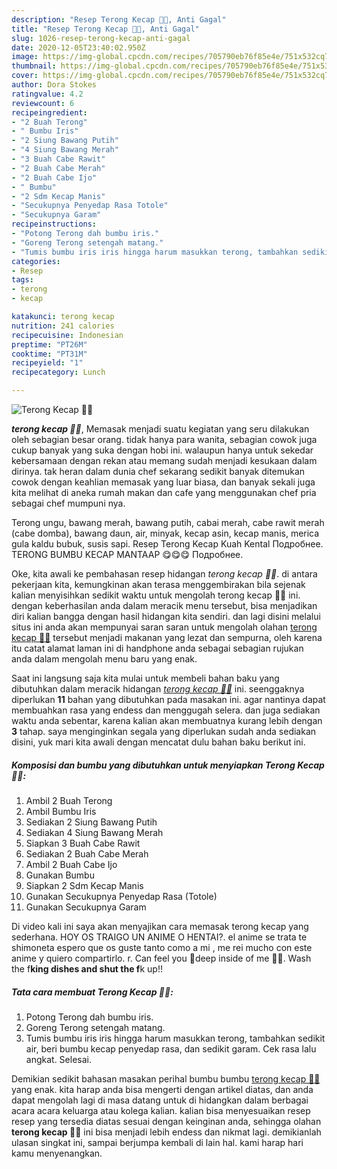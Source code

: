 ```yaml
---
description: "Resep Terong Kecap 🍆🍆, Anti Gagal"
title: "Resep Terong Kecap 🍆🍆, Anti Gagal"
slug: 1026-resep-terong-kecap-anti-gagal
date: 2020-12-05T23:40:02.950Z
image: https://img-global.cpcdn.com/recipes/705790eb76f85e4e/751x532cq70/terong-kecap-🍆🍆-foto-resep-utama.jpg
thumbnail: https://img-global.cpcdn.com/recipes/705790eb76f85e4e/751x532cq70/terong-kecap-🍆🍆-foto-resep-utama.jpg
cover: https://img-global.cpcdn.com/recipes/705790eb76f85e4e/751x532cq70/terong-kecap-🍆🍆-foto-resep-utama.jpg
author: Dora Stokes
ratingvalue: 4.2
reviewcount: 6
recipeingredient:
- "2 Buah Terong"
- " Bumbu Iris"
- "2 Siung Bawang Putih"
- "4 Siung Bawang Merah"
- "3 Buah Cabe Rawit"
- "2 Buah Cabe Merah"
- "2 Buah Cabe Ijo"
- " Bumbu"
- "2 Sdm Kecap Manis"
- "Secukupnya Penyedap Rasa Totole"
- "Secukupnya Garam"
recipeinstructions:
- "Potong Terong dah bumbu iris."
- "Goreng Terong setengah matang."
- "Tumis bumbu iris iris hingga harum masukkan terong, tambahkan sedikit air, beri bumbu kecap penyedap rasa, dan sedikit garam. Cek rasa lalu angkat. Selesai."
categories:
- Resep
tags:
- terong
- kecap

katakunci: terong kecap 
nutrition: 241 calories
recipecuisine: Indonesian
preptime: "PT26M"
cooktime: "PT31M"
recipeyield: "1"
recipecategory: Lunch

---
```



![Terong Kecap 🍆🍆](https://img-global.cpcdn.com/recipes/705790eb76f85e4e/751x532cq70/terong-kecap-🍆🍆-foto-resep-utama.jpg)

<b><i>terong kecap 🍆🍆</i></b>, Memasak menjadi suatu kegiatan yang seru dilakukan oleh sebagian besar orang. tidak hanya para wanita, sebagian cowok juga cukup banyak yang suka dengan hobi ini. walaupun hanya untuk sekedar kebersamaan dengan rekan atau memang sudah menjadi kesukaan dalam dirinya. tak heran dalam dunia chef sekarang sedikit banyak ditemukan cowok dengan keahlian memasak yang luar biasa, dan banyak sekali juga kita melihat di aneka rumah makan dan cafe yang menggunakan chef pria sebagai chef mumpuni nya.

Terong ungu, bawang merah, bawang putih, cabai merah, cabe rawit merah (cabe domba), bawang daun, air, minyak, kecap asin, kecap manis, merica gula kaldu bubuk, susis sapi. Resep Terong Kecap Kuah Kental Подробнее. TERONG BUMBU KECAP MANTAAP 😋😋😋 Подробнее.

Oke, kita awali ke pembahasan resep hidangan <i>terong kecap 🍆🍆</i>. di antara pekerjaan kita, kemungkinan akan terasa menggembirakan bila sejenak kalian menyisihkan sedikit waktu untuk mengolah terong kecap 🍆🍆 ini. dengan keberhasilan anda dalam meracik menu tersebut, bisa menjadikan diri kalian bangga dengan hasil hidangan kita sendiri. dan lagi disini melalui situs ini anda akan mempunyai saran saran untuk mengolah olahan <u>terong kecap 🍆🍆</u> tersebut menjadi makanan yang lezat dan sempurna, oleh karena itu catat alamat laman ini di handphone anda sebagai sebagian rujukan anda dalam mengolah menu baru yang enak.


Saat ini langsung saja kita mulai untuk membeli bahan baku yang dibutuhkan dalam meracik hidangan <u><i>terong kecap 🍆🍆</i></u> ini. seenggaknya diperlukan <b>11</b> bahan yang dibutuhkan pada masakan ini. agar nantinya dapat membuahkan rasa yang endess dan menggugah selera. dan juga sediakan waktu anda sebentar, karena kalian akan membuatnya kurang lebih dengan <b>3</b> tahap. saya menginginkan segala yang diperlukan sudah anda sediakan disini, yuk mari kita awali dengan mencatat dulu bahan baku berikut ini.

<!--inarticleads1-->

##### Komposisi dan bumbu yang dibutuhkan untuk menyiapkan Terong Kecap 🍆🍆:

1. Ambil 2 Buah Terong
1. Ambil  Bumbu Iris
1. Sediakan 2 Siung Bawang Putih
1. Sediakan 4 Siung Bawang Merah
1. Siapkan 3 Buah Cabe Rawit
1. Sediakan 2 Buah Cabe Merah
1. Ambil 2 Buah Cabe Ijo
1. Gunakan  Bumbu
1. Siapkan 2 Sdm Kecap Manis
1. Gunakan Secukupnya Penyedap Rasa (Totole)
1. Gunakan Secukupnya Garam


Di video kali ini saya akan menyajikan cara memasak terong kecap yang sederhana. HOY OS TRAIGO UN ANIME O HENTAI?. el anime se trata te shimoneta espero que os guste tanto como a mi , me rei mucho con este anime y quiero compartirlo. r. Can feel you 🥰deep inside of me 🍆🍑. Wash the f**king dishes and shut the f**k up!! 

<!--inarticleads2-->

##### Tata cara membuat Terong Kecap 🍆🍆:

1. Potong Terong dah bumbu iris.
1. Goreng Terong setengah matang.
1. Tumis bumbu iris iris hingga harum masukkan terong, tambahkan sedikit air, beri bumbu kecap penyedap rasa, dan sedikit garam. Cek rasa lalu angkat. Selesai.




Demikian sedikit bahasan masakan perihal bumbu bumbu <u>terong kecap 🍆🍆</u> yang enak. kita harap anda bisa mengerti dengan artikel diatas, dan anda dapat mengolah lagi di masa datang untuk di hidangkan dalam berbagai acara acara keluarga atau kolega kalian. kalian bisa menyesuaikan resep resep yang tersedia diatas sesuai dengan keinginan anda, sehingga olahan <b>terong kecap 🍆🍆</b> ini bisa menjadi lebih endess dan nikmat lagi. demikianlah ulasan singkat ini, sampai berjumpa kembali di lain hal. kami harap hari kamu menyenangkan.

